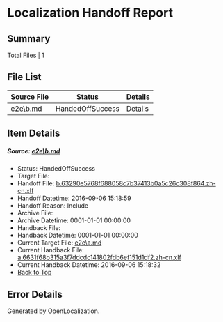 # <a name='report-top'></a> Localization Handoff Report

## Summary
 Total Files | 1

## File List
 Source File | Status | Details 
 ----------- | ------ | ------- 
 [e2e\b.md](https://github.com/OpenLocalizationTestOrg/ol-test0/blob/ad10ce155b1feb41622702d73387599dd2d56ada/e2e/b.md) | HandedOffSuccess | [Details](#7e86197e47148e77a514062487a53e210f12f45c2)

## Item Details
##### <a name='7e86197e47148e77a514062487a53e210f12f45c2'></a> Source: [e2e\b.md](https://github.com/OpenLocalizationTestOrg/ol-test0/blob/ad10ce155b1feb41622702d73387599dd2d56ada/e2e/b.md)
* Status: HandedOffSuccess
* Target File: 
* Handoff File: [b.63290e5768f688058c7b37413b0a5c26c308f864.zh-cn.xlf](https://github.com/OpenLocalizationTestOrg/ol-test0-handoff/blob/2c594b242e0198a1f0f81625f80f59419faaf976/ol-handoff/OpenLocalizationTestOrg/ol-test0-zhcn/ci/ht/b.63290e5768f688058c7b37413b0a5c26c308f864.zh-cn.xlf)
* Handoff Datetime: 2016-09-06 15:18:59
* Handoff Reason: Include
* Archive File: 
* Archive Datetime: 0001-01-01 00:00:00
* Handback File: 
* Handback Datetime: 0001-01-01 00:00:00
* Current Target File: [e2e\a.md](https://github.com/OpenLocalizationTestOrg/ol-test0-zhcn/blob/2e86bdc44699b1209d80cedc5904ec2c4ad29e1f/e2e/a.md)
* Current Handback File: [a.6631f68b315a3f7ddcdc141802fdb6ef151d1df2.zh-cn.xlf](https://github.com/OpenLocalizationTestOrg/ol-test0-handback/blob/07ddf29de87a28a9bf2a5deef8ba8855c9c23456/ol-handback/OpenLocalizationTestOrg/ol-test0-zhcn/ci/ht/a.6631f68b315a3f7ddcdc141802fdb6ef151d1df2.zh-cn.xlf)
* Current Handback Datetime: 2016-09-06 15:18:32
* [Back to Top](#report-top)


## Error Details

Generated by OpenLocalization.
